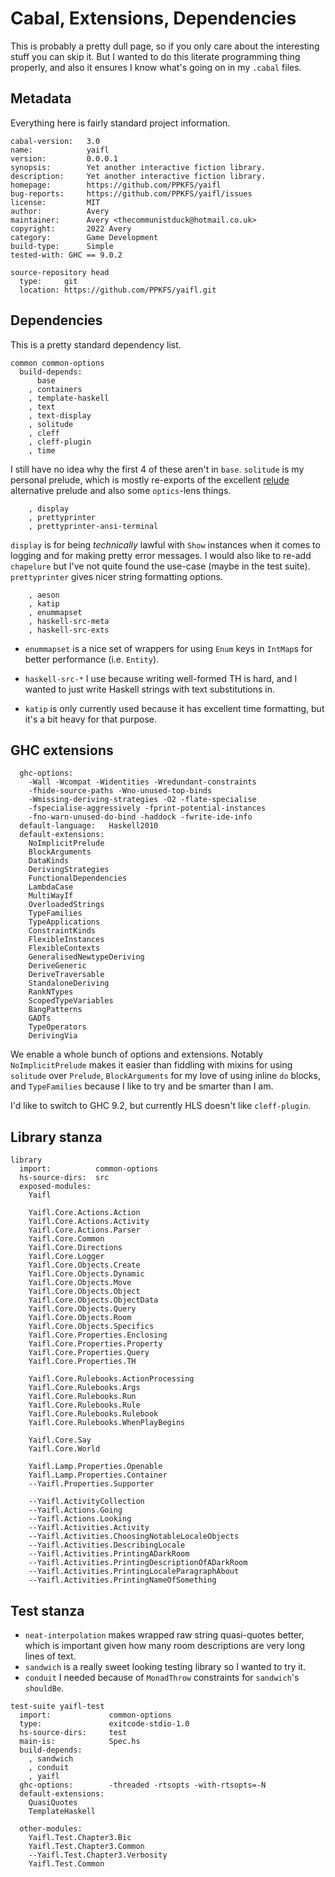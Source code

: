 # Cabal, Extensions, Dependencies

This is probably a pretty dull page, so if you only care about the interesting stuff
you can skip it. But I wanted to do this literate programming thing properly, and also
it ensures I know what's going on in my `.cabal` files.

## Metadata

Everything here is fairly standard project information.

```cabal file=yaifl.cabal header="1"
cabal-version:   3.0
name:            yaifl
version:         0.0.0.1
synopsis:        Yet another interactive fiction library.
description:     Yet another interactive fiction library.
homepage:        https://github.com/PPKFS/yaifl
bug-reports:     https://github.com/PPKFS/yaifl/issues
license:         MIT
author:          Avery
maintainer:      Avery <thecommunistduck@hotmail.co.uk>
copyright:       2022 Avery
category:        Game Development
build-type:      Simple
tested-with: GHC == 9.0.2

source-repository head
  type:     git
  location: https://github.com/PPKFS/yaifl.git
```

## Dependencies

This is a pretty standard dependency list.

```cabal file=yaifl.cabal
common common-options
  build-depends:
      base
    , containers
    , template-haskell
    , text
    , text-display
    , solitude
    , cleff
    , cleff-plugin
    , time
```

I still have no idea why the first 4 of these aren't in `base`. `solitude` is my personal prelude, which is
mostly re-exports of the excellent [relude](https://hackage.haskell.org/package/relude) alternative prelude and
also some `optics`-lens things. 

```cabal file=yaifl.cabal
    , display
    , prettyprinter
    , prettyprinter-ansi-terminal
```

`display` is for being *technically* lawful with `Show` instances when it comes to logging and for making pretty error messages. I would also like to re-add `chapelure` but I've not quite found the use-case (maybe in the test suite). `prettyprinter` gives nicer string formatting options.

```cabal file=yaifl.cabal
    , aeson
    , katip
    , enummapset
    , haskell-src-meta
    , haskell-src-exts
```

- `enummapset` is a nice set of wrappers for using `Enum` keys in `IntMap`s for better performance (i.e. `Entity`).
- `haskell-src-*` I use because writing well-formed TH is hard, and I wanted to just write Haskell strings with
text substitutions in. 

- `katip` is only currently used because it has excellent time formatting, but it's a bit heavy for that purpose.

## GHC extensions

```cabal file=yaifl.cabal
  ghc-options:
    -Wall -Wcompat -Widentities -Wredundant-constraints 
    -fhide-source-paths -Wno-unused-top-binds
    -Wmissing-deriving-strategies -O2 -flate-specialise
    -fspecialise-aggressively -fprint-potential-instances
    -fno-warn-unused-do-bind -haddock -fwrite-ide-info
  default-language:   Haskell2010
  default-extensions:
    NoImplicitPrelude
    BlockArguments
    DataKinds
    DerivingStrategies
    FunctionalDependencies
    LambdaCase
    MultiWayIf
    OverloadedStrings
    TypeFamilies
    TypeApplications
    ConstraintKinds
    FlexibleInstances
    FlexibleContexts
    GeneralisedNewtypeDeriving
    DeriveGeneric
    DeriveTraversable
    StandaloneDeriving
    RankNTypes
    ScopedTypeVariables
    BangPatterns
    GADTs
    TypeOperators
    DerivingVia
```

We enable a whole bunch of options and extensions. Notably `NoImplicitPrelude` makes it easier than fiddling with
mixins for using `solitude` over `Prelude`, `BlockArguments` for my love of using inline `do` blocks, and `TypeFamilies`
because I like to try and be smarter than I am.

I'd like to switch to GHC 9.2, but currently HLS doesn't like `cleff-plugin`.

## Library stanza
```cabal file=yaifl.cabal
library
  import:          common-options
  hs-source-dirs:  src
  exposed-modules:
    Yaifl

    Yaifl.Core.Actions.Action
    Yaifl.Core.Actions.Activity
    Yaifl.Core.Actions.Parser
    Yaifl.Core.Common
    Yaifl.Core.Directions
    Yaifl.Core.Logger
    Yaifl.Core.Objects.Create
    Yaifl.Core.Objects.Dynamic
    Yaifl.Core.Objects.Move
    Yaifl.Core.Objects.Object
    Yaifl.Core.Objects.ObjectData
    Yaifl.Core.Objects.Query
    Yaifl.Core.Objects.Room
    Yaifl.Core.Objects.Specifics
    Yaifl.Core.Properties.Enclosing
    Yaifl.Core.Properties.Property
    Yaifl.Core.Properties.Query
    Yaifl.Core.Properties.TH

    Yaifl.Core.Rulebooks.ActionProcessing
    Yaifl.Core.Rulebooks.Args
    Yaifl.Core.Rulebooks.Run
    Yaifl.Core.Rulebooks.Rule
    Yaifl.Core.Rulebooks.Rulebook
    Yaifl.Core.Rulebooks.WhenPlayBegins

    Yaifl.Core.Say
    Yaifl.Core.World

    Yaifl.Lamp.Properties.Openable
    Yaifl.Lamp.Properties.Container
    --Yaifl.Properties.Supporter

    --Yaifl.ActivityCollection
    --Yaifl.Actions.Going
    --Yaifl.Actions.Looking
    --Yaifl.Activities.Activity
    --Yaifl.Activities.ChoosingNotableLocaleObjects
    --Yaifl.Activities.DescribingLocale
    --Yaifl.Activities.PrintingADarkRoom
    --Yaifl.Activities.PrintingDescriptionOfADarkRoom
    --Yaifl.Activities.PrintingLocaleParagraphAbout
    --Yaifl.Activities.PrintingNameOfSomething
```

## Test stanza

- `neat-interpolation` makes wrapped raw string quasi-quotes better, which is important given
how many room descriptions are very long lines of text. 
- `sandwich` is a really sweet looking testing library so I wanted to try it.
- `conduit` I needed because of `MonadThrow` constraints for `sandwich`'s `shouldBe`.
```cabal file=yaifl.cabal
test-suite yaifl-test
  import:             common-options
  type:               exitcode-stdio-1.0
  hs-source-dirs:     test
  main-is:            Spec.hs
  build-depends:
    , sandwich
    , conduit
    , yaifl
  ghc-options:        -threaded -rtsopts -with-rtsopts=-N
  default-extensions:
    QuasiQuotes
    TemplateHaskell

  other-modules:
    Yaifl.Test.Chapter3.Bic
    Yaifl.Test.Chapter3.Common
    --Yaifl.Test.Chapter3.Verbosity
    Yaifl.Test.Common
```
